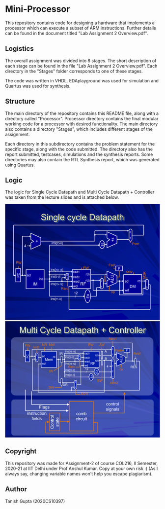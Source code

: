 # Mini-Processor


This repository contains code for designing a hardware that implements a processor which can execute a subset of ARM instructions. Further details can be found in the document titled "Lab Assignment 2 Overview.pdf".


## Logistics

The overall assignment was divided into 8 stages. The short description of each stage can be found in the file "Lab Assignment 2 Overview.pdf". Each directory in the "Stages" folder corresponds to one of these stages.

The code was written in VHDL. EDAplayground was used for simulation and Quartus was used for synthesis.

## Structure

The main directory of the repository contains this README file, along with a directory called "Processor". Processor directory contains the final modular working code for a processor with desired functionality. The main directory also contains a directory "Stages", which includes different stages of the assignment.

Each directory in this subdirectory contains the problem statement for the specific stage, along with the code submitted. The directory also has the report submitted, testcases, simulations and the synthesis reports. Some directories may also contain the RTL Synthesis report, which was generated using Quartus.

## Logic

The logic for Single Cycle Datapath and Multi Cycle Datapath + Controller was taken from the lecture slides and is attached below.

![alt text](https://github.com/TanishGupta15/COL216/blob/main/Stages/Stage-1/SingleCycleDatapath.png)
![alt text](https://github.com/TanishGupta15/COL216/blob/main/Stages/Stage-3/MulticycleDataPath%26Controller.png)


## Copyright

This repository was made for Assignment-2 of course COL216, II Semester, 2020-21 at IIT Delhi under Prof Anshul Kumar. Copy at your own risk :) (As I always say, changing variable names won't help you escape plagiarism).


## Author

Tanish Gupta (2020CS10397)
